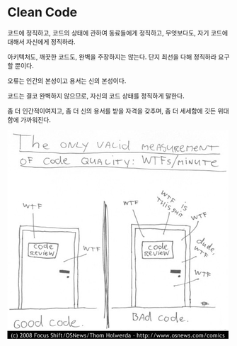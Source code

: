 # Clean Code

코드에 정직하고, 코드의 상태에 관하여 동료들에게 정직하고, 무엇보다도, 자기 코드에 대해서 자신에게 정직하라.

아키텍처도, 깨끗한 코드도, 완벽을 주장하지는 않는다. 단지 최선을 다해 정직하라 요구할 뿐이다. 

  
오류는 인간의 본성이고 용서는 신의 본성이다. 

  
코드는 결코 완벽하지 않으므로, 자신의 코드 상태를 정직하게 말한다. 

  
좀 더 인간적이여지고, 좀 더 신의 용서를 받을 자격을 갖추며, 좀 더 세세함에 깃든 위대함에 가까워진다.

![&#xCF54;&#xB4DC; &#xD488;&#xC9C8;&#xC744; &#xCE21;&#xC815;&#xD558;&#xB294; &#xC720;&#xC77C;&#xD55C; &#xCC99;&#xB3C4; = &#xBD84;&#xB2F9; WTF &#xD69F;&#xC218;](.gitbook/assets/image%20%281%29.png)



